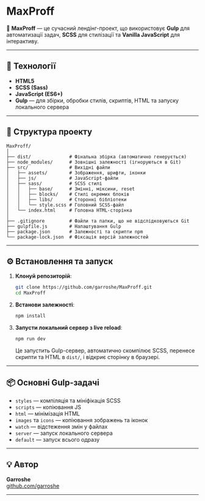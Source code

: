 # MaxProff

🚀 **MaxProff** — це сучасний лендінг-проект, що використовує **Gulp** для автоматизації задач, **SCSS** для стилізації та **Vanilla JavaScript** для інтерактиву.

---

## 🧩 Технології

- **HTML5**  
- **SCSS (Sass)**  
- **JavaScript (ES6+)**  
- **Gulp** — для збірки, обробки стилів, скриптів, HTML та запуску локального сервера  

---

## 📁 Структура проекту

```
MaxProff/
│
├── dist/              # Фінальна збірка (автоматично генерується)
├── node_modules/      # Зовнішні залежності (ігноруються в Git)
├── src/               # Вихідні файли
│   ├── assets/        # Зображення, шрифти, іконки
│   ├── js/            # JavaScript-файли
│   ├── sass/          # SCSS стилі
│   │   ├── base/      # Змінні, міксини, reset
│   │   ├── blocks/    # Стилі окремих блоків
│   │   ├── libs/      # Сторонні бібліотеки
│   │   └── style.scss # Головний SCSS-файл
│   └── index.html     # Головна HTML-сторінка
│
├── .gitignore         # Файли та папки, що не відслідковуються Git
├── gulpfile.js        # Налаштування Gulp
├── package.json       # Залежності та скрипти npm
└── package-lock.json  # Фіксація версій залежностей
```

---

## ⚙️ Встановлення та запуск

1. **Клонуй репозиторій**:
   ```bash
   git clone https://github.com/garroshe/MaxProff.git
   cd MaxProff
   ```

2. **Встанови залежності**:
   ```bash
   npm install
   ```

3. **Запусти локальний сервер з live reload**:
   ```bash
   npm run dev
   ```

   Це запустить Gulp-сервер, автоматично скомпілює SCSS, перенесе скрипти та HTML в `dist/`, і відкриє сторінку в браузері.

---

## 📦 Основні Gulp-задачі

- `styles` — компіляція та мініфікація SCSS
- `scripts` — копіювання JS
- `html` — мінімізація HTML
- `images` та `icons` — копіювання зображень та іконок
- `watch` — відстеження змін у файлах
- `server` — запуск локального сервера
- `default` — запуск всього одразу

---

## 💡 Автор

**Garroshe**  
[github.com/garroshe](https://github.com/garroshe)

---
